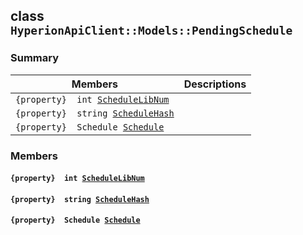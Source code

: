 ## class `HyperionApiClient::Models::PendingSchedule` 

### Summary

 Members                        | Descriptions                                
--------------------------------|---------------------------------------------
`{property}  int `[`ScheduleLibNum`](#class_hyperion_api_client_1_1_models_1_1_pending_schedule_1a428d8444b96e0dc7376123e7e55ef561) | 
`{property}  string `[`ScheduleHash`](#class_hyperion_api_client_1_1_models_1_1_pending_schedule_1a7ab4050f8b69d5a24609c558bf8d1940) | 
`{property}  Schedule `[`Schedule`](#class_hyperion_api_client_1_1_models_1_1_pending_schedule_1ac23d4e28e8730336f13948a12c160832) | 

### Members

#### `{property}  int `[`ScheduleLibNum`](#class_hyperion_api_client_1_1_models_1_1_pending_schedule_1a428d8444b96e0dc7376123e7e55ef561) 

#### `{property}  string `[`ScheduleHash`](#class_hyperion_api_client_1_1_models_1_1_pending_schedule_1a7ab4050f8b69d5a24609c558bf8d1940) 

#### `{property}  Schedule `[`Schedule`](#class_hyperion_api_client_1_1_models_1_1_pending_schedule_1ac23d4e28e8730336f13948a12c160832) 

